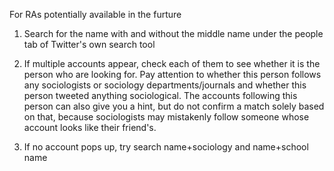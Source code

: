 For RAs potentially available in the furture

1. Search for the name with and without the middle name under the people tab of Twitter's own search tool

2. If multiple accounts appear, check each of them to see whether it is the person who are looking for. 
Pay attention to whether this person follows any sociologists or sociology departments/journals and whether this person tweeted anything sociological.
The accounts following this person can also give you a hint, but do not confirm a match solely based on that, because sociologists may mistakenly follow someone whose account looks like their friend's. 

3. If no account pops up, try search name+sociology and name+school name

